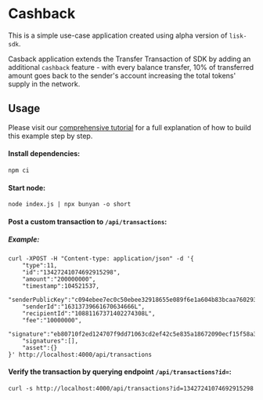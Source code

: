 # Cashback

This is a simple use-case application created using alpha version of `lisk-sdk`.

Casback application extends the Transfer Transaction of SDK by adding an additional `cashback` feature - with every balance transfer, 10% of transferred amount goes back to the sender's account increasing the total tokens' supply in the network.

## Usage

Please visit our [comprehensive tutorial](https://github.com/LiskHQ/lisk-docs/blob/master/start/tutorials/cashback.md) for a full explanation of how to build this example step by step.

#### Install dependencies:

```
npm ci
```

#### Start node:

```
node index.js | npx bunyan -o short
```

#### Post a custom transaction to `/api/transactions`:

##### Example:
```
curl -XPOST -H "Content-type: application/json" -d '{
    "type":11,
    "id":"13427241074692915298",
    "amount":"200000000",
    "timestamp":104521537,
    "senderPublicKey":"c094ebee7ec0c50ebee32918655e089f6e1a604b83bcaa760293c61e0f18ab6f",
    "senderId":"16313739661670634666L",
    "recipientId":"10881167371402274308L",
    "fee":"10000000",
    "signature":"eb80710f2ed124707f9dd71063cd2ef42c5e835a18672090ecf15f58a32055924731e53842d60ab7b6827048de62b27bab4401f5a5bb6dc00391143a1e1e0309",
    "signatures":[],
    "asset":{}
}' http://localhost:4000/api/transactions
```

#### Verify the transaction by querying endpoint `/api/transactions?id=`:
```
curl -s http://localhost:4000/api/transactions?id=13427241074692915298
```
